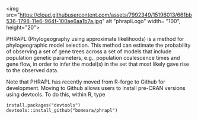 <img src="https://cloud.githubusercontent.com/assets/7992349/15196013/661bb536-1798-11e6-964f-100ae6aa1b7a.jpg" alt "phraplLogo" width= "100", height="20">

PHRAPL (Phylogeography using approximate likelihoods) is a method for phylogeographic model selection. This method can estimate the probability of observing a set of gene trees across a set of models that include population genetic parameters, e.g., population coalescence times and gene flow, in order to infer the model(s) in the set that most likely gave rise to the observed data.

Note that PHRAPL has recently moved from R-forge to Github for development. Moving to Github allows users to install pre-CRAN versions using devtools. To do this, within R, type

````
install.packages("devtools")
devtools::install_github("bomeara/phrapl")
````

